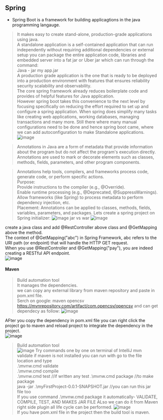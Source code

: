 ## Spring  
- Spring Boot is a framework for building applicagtions in the java programming langauge.
>It makes easy to create stand-alone, production-grade applications using java.  
>A standalone application is a self-contained application that can run independently without requiring additional dependencies or external setup you can package the entire application code, libraries and embedded server into a fat jar or Uber jar which can run through the command:   
>Java - jar my app.jar  
>A production grade application is the one that is ready to be deployed into a production environment with features that ensures reliability security scalability and observability.  
>The core spring framework already reduces boilerplate code and provides of helpful features for Java application.  
>However spring boot takes this convenience to the next level by focusing specifically on reducing the effort required to set up and configure a spring application. When spring does simplify many tasks like creating web applications, working databases, managing transactions and many more. Still there where many manual configurations need to be done and hence spring boot came, where we can add autoconfiguration to make Standalone applications.   
![image](https://github.com/user-attachments/assets/d5e5dca0-e32d-49c5-b72a-cc24f237d493)  

>Annotations in Java are a form of metadata that provide information about the program but do not affect the program's execution directly. Annotations are used to mark or decorate elements such as classes, methods, fields, parameters, and other program components.  

>Annotations help tools, compilers, and frameworks process code, generate code, or perform specific actions.  
Purpose:  
Provide instructions to the compiler (e.g., @Override).  
Enable runtime processing (e.g., @Deprecated, @SuppressWarnings).  
Allow frameworks (like Spring) to process metadata to perform dependency injection, etc.  
Placement: Annotations can be applied to classes, methods, fields, variables, parameters, and packages.
>Lets create a spring project on Spring initializer:
![image](https://github.com/user-attachments/assets/83dde70b-1a31-418f-9264-2c5fa2b15158)
>jar vs war
![image](https://github.com/user-attachments/assets/44108ab3-186d-48ea-8027-6ea46c47788b)
>
create a java class and add @RestController above class and @GetMapping above the method.  
The context of @GetMapping("abc") in Spring Framework, abc refers to the URI path (or endpoint) that will handle the HTTP GET request.  
When you use @RestController and @GetMapping("pay"), you are indeed creating a RESTful API endpoint.   
![image](https://github.com/user-attachments/assets/0ad13038-37c0-4c53-9c8a-a721686b2cff)
#### Maven  
>Build automation tool  
>It manages the dependencies.  
we can copy any external library from maven repository and paste in pom.xml file.  
> Serch on google: maven opencsv
>https://mvnrepository.com/artifact/com.opencsv/opencsv and can get dependecy as follow:
![image](https://github.com/user-attachments/assets/8962acc2-638f-4da7-adfa-befab285e5b4)

AFter you copy the dependency in pom.xml file you can right click the project go to maven and reload project to integrate the dependency in the project.  
![image](https://github.com/user-attachments/assets/37b292ff-696a-4541-800c-96269f320c97)  
>Build automation tool  
![image](https://github.com/user-attachments/assets/e9aba8ce-1483-4f9e-a188-f8e1e8c50414)
Try commands one by one on terminal of IntelliJ
>mvn validate
if maven is not installed you can run with go to the file location  and type  
> .\mvnw.cmd validate  
> .\mvnw.cmd compile  
> .\mvnw.cmd test //if written any test
> .\mvnw.cmd package  //to make package  
> java -jar .\myFirstProject-0.0.1-SNAPSHOT.jar //you can run this jar file too  
> If you use command .\mvnw.cmd package it automatically- VALIDATE, COMPILE, TEST, AND MAKES JAR FILE
ALso we can do it from Maven right side plugin all life cycle can be performed.
![image](https://github.com/user-attachments/assets/3de93b13-60b0-47aa-a471-cdf40ed16309)  
>If you have pom.xml file in the project then the build tool is maven.
















